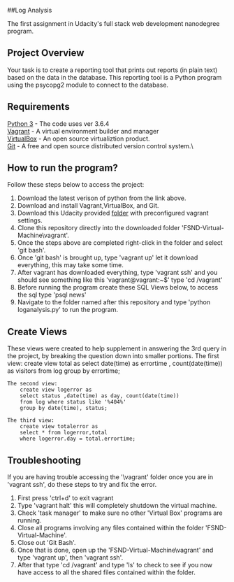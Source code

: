 ##Log Analysis

The first assignment in Udacity's full stack web development nanodegree program.

## Project Overview

Your task is to create a reporting tool that prints out reports (in plain text) based on the data in the database.
This reporting tool is a Python program using the psycopg2 module to connect to the database.

## Requirements

[Python 3](https://www.python.org/download/releases/3.0/) - The code uses ver 3.6.4\
[Vagrant](https://www.vagrantup.com/) - A virtual environment builder and manager\
[VirtualBox](https://www.virtualbox.org/) - An open source virtualiztion product.\
[Git](https://git-scm.com/downloads) - A free and open source distributed version control system.\

## How to run the program?

Follow these steps below to access the project:

1. Download the latest verison of python from the link above.
2. Download and install Vagrant,VirtualBox, and Git.
3. Download this Udacity provided [folder](https://d17h27t6h515a5.cloudfront.net/topher/2017/August/59822701_fsnd-virtual-machine/fsnd-virtual-machine.zip) with preconfigured vagrant settings.
4. Clone this repository directly into the downloaded folder 'FSND-Virtual-Machine\vagrant'.
5. Once the steps above are completed right-click in the folder and select 'git bash'.
6. Once 'git bash' is brought up, type 'vagrant up' let it download everything, this may take some time.
7. After vagrant has downloaded everything, type 'vagrant ssh' and you should see something like this 'vagrant@vagrant:~\$' type 'cd /vagrant'
8. Before running the program create these SQL Views below, to access the sql type 'psql news'
9. Navigate to the folder named after this repository and type 'python loganalysis.py' to run the program.

## Create Views

These views were created to help supplement in answering the 3rd query in the project, by breaking the question down into smaller portions.
The first view:
create view total as
select date(time) as errortime , count(date(time)) as visitors
from log group by errortime;

    The second view:
    	create view logerror as
    	select status ,date(time) as day, count(date(time))
    	from log where status like '%404%'
    	group by date(time), status;

    The third view:
    	create view totalerror as
    	select * from logerror,total
    	where logerror.day = total.errortime;

## Troubleshooting

If you are having trouble accessing the '\vagrant' folder once you are in 'vagrant ssh', do these steps to try and fix the error.

1. First press 'ctrl+d' to exit vagrant
2. Type 'vagrant halt' this will completely shutdown the virtual machine.
3. Check 'task manager' to make sure no other 'Virtual Box' programs are running.
4. Close all programs involving any files contained within the folder 'FSND-Virtual-Machine'.
5. Close out 'Git Bash'.
6. Once that is done, open up the 'FSND-Virtual-Machine\vagrant' and type 'vagrant up', then 'vagrant ssh'.
7. After that type 'cd /vagrant' and type 'ls' to check to see if you now have access to all the shared files contained within the folder.
